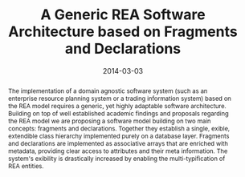 ---
abstract: 'The implementation of a domain agnostic software system (such as an enterprise
  resource planning system or a trading information system) based on the REA model
  requires a generic, yet highly adaptable software architecture. Building on top
  of well established academic findings and proposals regarding the REA model we are
  proposing a software model building on two main concepts: fragments and declarations.
  Together they establish a single, exible, extendible class hierarchy implemented
  purely on a database layer. Fragments and declarations are implemented as associative
  arrays that are enriched with metadata, providing clear access to attributes and
  their meta information. The system''s exibility is drastically increased by enabling
  the multi-typification of REA entities.'
authors:
- Bernhard Wally
- Alexandra Mazak
- Dieter Mayrhofer
- Christian Huemer
date: '2014-03-03'
featured: false
links:
- name: Publik
  url: https://publik.tuwien.ac.at/showentry.php?ID=227582&lang=2
publication: 'Talk: 8th International Workshop on Value Modeling and Business Ontology
  (VMBO 2014), Berlin; 03-03-2014 - 03-04-2014; in: "Proceedings of the 8th International
  Workshop on Value Modeling and Business Ontology (VMBO 2014)", (2014), 5 pages'
publication_types:
- '1'
publishDate: '2014-03-03'
title: A Generic REA Software Architecture based on Fragments and Declarations
url_pdf: http://publik.tuwien.ac.at/files/PubDat_227582.pdf
---